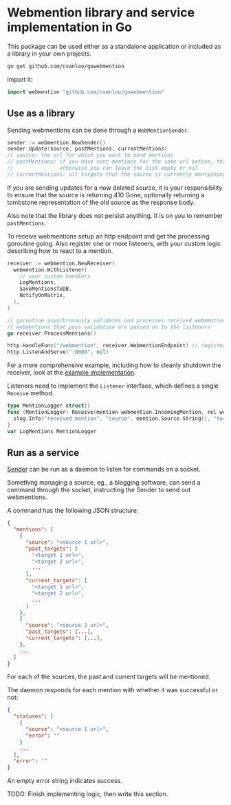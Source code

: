 # Webmention library and service implementation in Go

This package can be used either as a standalone application or included as a library in your own projects.

```sh
go get github.com/cvanloo/gowebmention
```

Import it:

```go
import webmention "github.com/cvanloo/gowebmention"
```

## Use as a library

Sending webmentions can be done through a `WebMentionSender`.

```go
sender := webmention.NewSender()
sender.Update(source, pastMentions, currentMentions)
// source: the url for which you want to send mentions
// pastMentions: if you have sent mentions for the same url before, this list should include all targets mentioned the last time
//               otherwise you can leave the list empty or nil
// currentMentions: all targets that the source is currently mentioning
```

If you are sending updates for a now deleted source, it is your responsibility to ensure that the source is returning 410 Gone,
optionally returning a tombstone representation of the old source as the response body.

Also note that the library does not persist anything.
It is on you to remember `pastMentions`.

To receive webmentions setup an http endpoint and get the processing goroutine going.
Also register one or more listeners, with your custom logic describing how to react to a mention.

```go
receiver := webmention.NewReceiver(
  webmention.WithListener(
    // your custom handlers
    LogMentions,
    SaveMentionsToDB,
    NotifyOnMatrix,
  ),
)

// goroutine asynchronously validates and processes received webmentions
// webmentions that pass validation are passed on to the listeners
go receiver.ProcessMentions()

http.HandleFunc("/webmention", receiver.WebmentionEndpoint) // register webmention endpoint
http.ListenAndServe(":8080", nil)
```

For a more comprehensive example, including how to cleanly shutdown the receiver, look at the [example implementation](cmd/receiver/main.go).

Listeners need to implement the `Listener` interface, which defines a single `Receive` method.

```go
type MentionLogger struct{}
func (MentionLogger) Receive(mention webmention.IncomingMention, rel webmention.Relationship) {
  slog.Info("received mention", "source", mention.Source.String(), "target", mention.Target.String(), "rel", rel)
}
var LogMentions MentionLogger
```

## Run as a service

[Sender](cmd/sender/) can be run as a daemon to listen for commands on a socket.

Something managing a source, eg., a blogging software, can send a command through the socket, instructing the Sender to send out webmentions.

A command has the following JSON structure:

```json
{
  "mentions": [
    {
      "source": "<source 1 url>",
      "past_targets": [
        "<target 1 url>",
        "<target 2 url>",
        ...
      ],
      "current_targets": [
        "<target 1 url>",
        "<target 2 url>",
        ...
      ]
    },
    {
      "source": "<source 2 url>",
      "past_targets": [...],
      "current_targets": [...],
    },
    ...
  ]
}
```

For each of the sources, the past and current targets will be mentioned.

The daemon responds for each mention with whether it was successful or not:

```json
{
  "statuses": [
    {
      "source": "<source 1 url>",
      "error": ""
    }
    ...
  ],
  "error": ""
}
```

An empty error string indicates success.

TODO: Finish implementing logic, then write this section.
